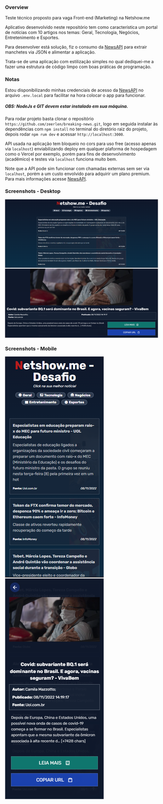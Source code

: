 ### Overview

Teste técnico proposto para vaga Front-end (Marketing) na Netshow.me

Aplicativo desenvolvido neste repositório tem como característica um portal de notícias com 10 artigos nos temas: Geral, Tecnologia, Negócios, Entretenimento e Esportes.

Para desenvolver está solução, fiz o consumo da [NewsAPI](https://newsapi.org/) para extrair manchetes via JSON e alimentar a aplicação.

Trata-se de uma aplicação com estilização simples no qual dediquei-me a fazer uma estrutura de código limpo com boas práticas de programação.

### Notas

Estou disponibilizando minhas credenciais de acesso da [NewsAPI](https://newsapi.org/) no arquivo `.env.local` para facilitar na hora colocar o app para funcionar.

##### OBS: NodeJs e GIT devem estar instalado em sua máquina.

Para rodar projeto basta clonar o repositório `https://github.com/zeerlen/breaking-news.git`, logo em seguida instalar às dependências com `npm install` no terminal do diretório raiz do projeto, depois rodar `npm rum dev` e acessar `http://localhost:3000`.

API usada na aplicação tem bloqueio no cors para uso free (acesso apenas via `localhost`) enviabilizando deploy em qualquer plaforma de hospedagem como o Vercel por exemplo, porém para fins de desenvolvimento (acadêmico) e testes via `localhost` funciona muito bem.

Note que a API pode sim funcionar com chamadas externas sem ser via `localhost`, porém a um custo envolvido para adquirir um plano premium. Para mais informações acesse [NewsAPI](https://newsapi.org/).

### Screenshots - Desktop

![Index Desktop](./screenshots/index.png "Página Inicial")
![Artigo Desktop](./screenshots/article.png "Manchete Aberta")

### Screenshots - Mobile

![Index Mobile](./screenshots/mobile_index.png "Página Inicial")
![Artigo Mobile](./screenshots/mobile_article.png "Manchete Aberta")
